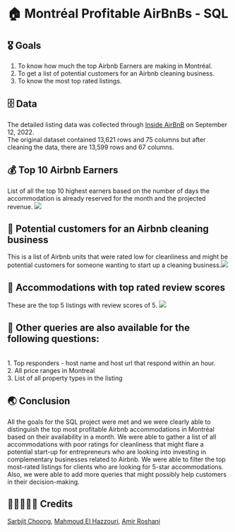 
# 🏠 Montréal Profitable AirBnBs - SQL


## 🎖️ Goals
1. To know how much the top Airbnb Earners are making in Montréal.
2. To get a list of potential customers for an Airbnb cleaning business.
3. To know the most top rated listings.


## 🗄️ Data
The detailed listing data was collected through [Inside AirBnB](http://insideairbnb.com/get-the-data/) on September 12, 2022.
<br> The original dataset contained 13,621 rows and 75 columns but after cleaning the data, there are 13,599 rows and 67 columns.

## 💰 Top 10 Airbnb Earners
List of all the top 10 highest earners based on the number of days the accommodation is already reserved for the month and the projected revenue.
<img src="./assets/first.png" style="max-width: 540px"/>


## 🫧 Potential customers for an Airbnb cleaning business
This is a list of Airbnb units that were rated low for cleanliness and might be potential customers for someone wanting to start up a cleaning business.<img src="./assets/second.png" style="max-width: 540px"/>


## 💯 Accommodations with top rated review scores
These are the top 5 listings with review scores of 5.
<img src="./assets/third.png" style="max-width: 540px"/>

## 🌟 Other queries are also available for the following questions:
<br> 1. Top responders - host name and host url that respond within an hour.
<br> 2. All price ranges in Montreal 
<br> 3. List of all property types in the listing

## 🌏 Conclusion
All the goals for the SQL project were met and we were clearly able to distinguish the top most profitable Airbnb accommodations in Montréal based on their availability in a month. We were able to gather a list of all accommodations with poor ratings for cleanliness that might flare a potential start-up for entrepreneurs who are looking into investing in complementary businesses related to Airbnb. We were able to filter the top most-rated listings for clients who are looking for 5-star accommodations. Also, we were able to add more queries that might possibly help customers in their decision-making.

## 🧑🏾‍🤝‍🧑🏾 Credits
[Sarbjit Choong](https://github.com/sarbjitchoong), [Mahmoud El Hazzouri](https://github.com/melhazzouri), [Amir Roshani](https://github.com/AmirRoshaniMoghaddam)
